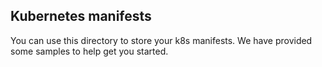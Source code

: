 ## Kubernetes manifests
You can use this directory to store your k8s manifests.  We have provided some samples to help get you started.
